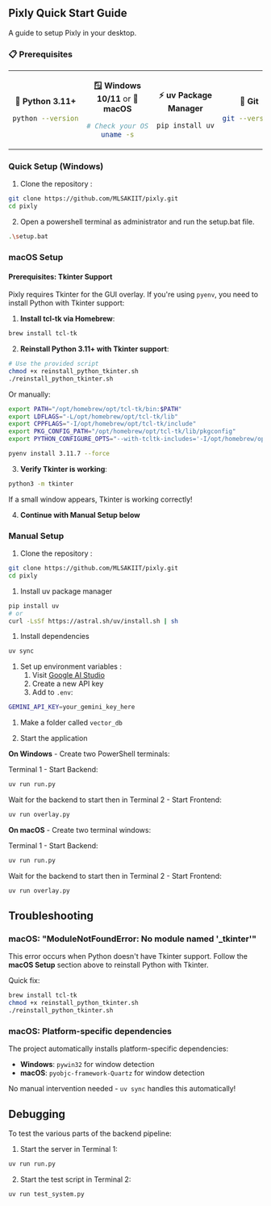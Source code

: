 ## Pixly Quick Start Guide 
A guide to setup Pixly in your desktop.
### 📋 Prerequisites
<div>

<table>
<tr>
<td align="center" width="25%">

**🐍 Python 3.11+**
```bash
python --version
```

</td>
<td align="center" width="25%">

**🪟 Windows 10/11** or **🍎 macOS**
```bash
# Check your OS
uname -s
```

</td>
<td align="center" width="25%">

**⚡ uv Package Manager**

```bash
pip install uv
```
</td>

<td align="center" width="25%">

**🔧 Git**
```bash
git --version
```

</td>
</tr>
</table>
</div>


### Quick Setup (Windows)

1. Clone the repository :
```bash
git clone https://github.com/MLSAKIIT/pixly.git
cd pixly
```
2. Open a powershell terminal as administrator and run the setup.bat file.
```bash
.\setup.bat
```

### macOS Setup

#### Prerequisites: Tkinter Support

Pixly requires Tkinter for the GUI overlay. If you're using `pyenv`, you need to install Python with Tkinter support:

1. **Install tcl-tk via Homebrew**:
```bash
brew install tcl-tk
```

2. **Reinstall Python 3.11+ with Tkinter support**:
```bash
# Use the provided script
chmod +x reinstall_python_tkinter.sh
./reinstall_python_tkinter.sh
```

Or manually:
```bash
export PATH="/opt/homebrew/opt/tcl-tk/bin:$PATH"
export LDFLAGS="-L/opt/homebrew/opt/tcl-tk/lib"
export CPPFLAGS="-I/opt/homebrew/opt/tcl-tk/include"
export PKG_CONFIG_PATH="/opt/homebrew/opt/tcl-tk/lib/pkgconfig"
export PYTHON_CONFIGURE_OPTS="--with-tcltk-includes='-I/opt/homebrew/opt/tcl-tk/include' --with-tcltk-libs='-L/opt/homebrew/opt/tcl-tk/lib -ltcl9.0 -ltk9.0'"

pyenv install 3.11.7 --force
```

3. **Verify Tkinter is working**:
```bash
python3 -m tkinter
```
If a small window appears, Tkinter is working correctly!

4. **Continue with Manual Setup below**

### Manual Setup 
1. Clone the repository : 
```bash 
git clone https://github.com/MLSAKIIT/pixly.git
cd pixly
```
1. Install uv package manager 
```bash 
pip install uv
# or
curl -LsSf https://astral.sh/uv/install.sh | sh
```
1. Install dependencies 
```bash
uv sync
```
1. Set up environment variables : 
   1. Visit [Google AI Studio](https://makersuite.google.com/app/apikey)
   2. Create a new API key
   3. Add to `.env`:
```bash
GEMINI_API_KEY=your_gemini_key_here
```

1. Make a folder called `vector_db`

2. Start the application

**On Windows** - Create two PowerShell terminals:

Terminal 1 - Start Backend:
```bash
uv run run.py
```
Wait for the backend to start then in Terminal 2 - Start Frontend:
```bash
uv run overlay.py
```

**On macOS** - Create two terminal windows:

Terminal 1 - Start Backend:
```bash
uv run run.py
```
Wait for the backend to start then in Terminal 2 - Start Frontend:
```bash
uv run overlay.py
```

## Troubleshooting

### macOS: "ModuleNotFoundError: No module named '_tkinter'"

This error occurs when Python doesn't have Tkinter support. Follow the **macOS Setup** section above to reinstall Python with Tkinter.

Quick fix:
```bash
brew install tcl-tk
chmod +x reinstall_python_tkinter.sh
./reinstall_python_tkinter.sh
```

### macOS: Platform-specific dependencies

The project automatically installs platform-specific dependencies:
- **Windows**: `pywin32` for window detection
- **macOS**: `pyobjc-framework-Quartz` for window detection

No manual intervention needed - `uv sync` handles this automatically!

## Debugging

To test the various parts of the backend pipeline:

1. Start the server in Terminal 1:
```bash
uv run run.py
```
2. Start the test script in Terminal 2:
```bash
uv run test_system.py
```